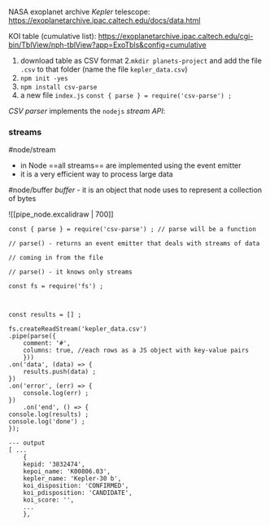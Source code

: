 NASA exoplanet archive *Kepler* telescope:
https://exoplanetarchive.ipac.caltech.edu/docs/data.html

KOI table (cumulative list):
https://exoplanetarchive.ipac.caltech.edu/cgi-bin/TblView/nph-tblView?app=ExoTbls&config=cumulative
1. download table as CSV format
2.`mkdir planets-project` and add the file `.csv` to that folder (name the file `kepler_data.csv`)
3. `npm init -yes`
4. `npm install csv-parse`
5. a new file `index.js`
`const { parse } = require('csv-parse') ;`

*CSV parser* implements the `nodejs` *stream API*:

### streams
#node/stream 
- in Node ==all streams== are implemented using the event emitter
- it is a very efficient way to process large data 

#node/buffer 
*buffer* - it is an object that node uses to represent a collection of bytes

![[pipe_node.excalidraw | 700]]

```node
const { parse } = require('csv-parse') ; // parse will be a function

// parse() - returns an event emitter that deals with streams of data

// coming in from the file

// parse() - it knows only streams

const fs = require('fs') ;

  

const results = [] ;

fs.createReadStream('kepler_data.csv')
.pipe(parse({
	comment: '#',
	columns: true, //each rows as a JS object with key-value pairs
	}))
.on('data', (data) => {
	results.push(data) ;
})
.on('error', (err) => {
	console.log(err) ;
})
	.on('end', () => {
console.log(results) ;
console.log('done') ;
});

--- output
[ ...
	{
    kepid: '3832474',
    kepoi_name: 'K00806.03',
    kepler_name: 'Kepler-30 b',
    koi_disposition: 'CONFIRMED',
    koi_pdisposition: 'CANDIDATE',
    koi_score: '',
    ...
    },
```










